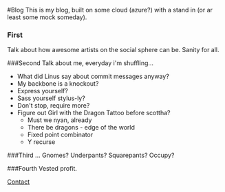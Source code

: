 #Blog
This is my blog, built on some cloud (azure?) with a stand in (or ar least some mock someday).

### First
Talk about how awesome artists on the social sphere can be.  Sanity for all.

###Second
Talk about me, everyday i'm shuffling...

- What did Linus say about commit messages anyway?
- My backbone is a knockout?
- Express yourself?
- Sass yourself stylus-ly?
- Don't stop, require more?
- Figure out Girl with the Dragon Tattoo before scottha?
	- Must we nyan, already
	- There be dragons - edge of the world
	- Fixed point combinator
	- Y recurse

###Third
...
Gnomes?
Underpants?
Squarepants?
Occupy?


###Fourth
Vested profit.

[Contact](conard.carroll@gmail.com)